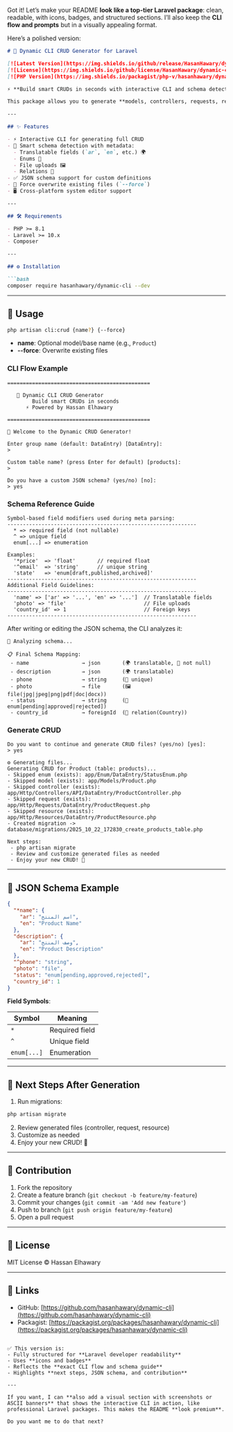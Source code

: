 Got it! Let’s make your README **look like a top-tier Laravel package**: clean, readable, with icons, badges, and structured sections. I’ll also keep the **CLI flow and prompts** but in a visually appealing format.

Here’s a polished version:

````markdown
# 🧠 Dynamic CLI CRUD Generator for Laravel

[![Latest Version](https://img.shields.io/github/release/HasanHawary/dynamic-cli.svg?style=flat-square)](https://github.com/hasanhawary/dynamic-cli/releases)
[![License](https://img.shields.io/github/license/HasanHawary/dynamic-cli.svg?style=flat-square)](LICENSE)
[![PHP Version](https://img.shields.io/packagist/php-v/hasanhawary/dynamic-cli.svg?style=flat-square)](https://packagist.org/packages/hasanhawary/dynamic-cli)

⚡ **Build smart CRUDs in seconds with interactive CLI and schema detection**.  

This package allows you to generate **models, controllers, requests, resources, migrations, enums, and more** interactively, saving you hours of boilerplate coding.

---

## ✨ Features

- ⚡ Interactive CLI for generating full CRUD  
- 🧠 Smart schema detection with metadata:
  - Translatable fields (`ar`, `en`, etc.) 🌍  
  - Enums 🎯  
  - File uploads 🖼️  
  - Relations 🔗  
- ✅ JSON schema support for custom definitions  
- 💪 Force overwrite existing files (`--force`)  
- 🖥️ Cross-platform system editor support  

---

## 🛠 Requirements

- PHP >= 8.1  
- Laravel >= 10.x  
- Composer  

---

## ⚙️ Installation

```bash
composer require hasanhawary/dynamic-cli --dev
````

---

## 🚀 Usage

```bash
php artisan cli:crud {name?} {--force}
```

* **name**: Optional model/base name (e.g., `Product`)
* **--force**: Overwrite existing files

### CLI Flow Example

```text
==============================================

   🧠 Dynamic CLI CRUD Generator
        Build smart CRUDs in seconds
      ⚡ Powered by Hassan Elhawary

==============================================

👋 Welcome to the Dynamic CRUD Generator!

Enter group name (default: DataEntry) [DataEntry]:
> 

Custom table name? (press Enter for default) [products]:
> 

Do you have a custom JSON schema? (yes/no) [no]:
> yes
```

### Schema Reference Guide

```text
Symbol-based field modifiers used during meta parsing:
-------------------------------------------------------------
  * => required field (not nullable)
  ^ => unique field
  enum[...] => enumeration

Examples:
  '*price'  => 'float'       // required float
  '^email'  => 'string'      // unique string
  'state'   => 'enum[draft,published,archived]'
-------------------------------------------------------------
Additional Field Guidelines:
-------------------------------------------------------------
  'name' => ['ar' => '...', 'en' => '...']  // Translatable fields
  'photo' => 'file'                         // File uploads
  'country_id' => 1                         // Foreign keys
-------------------------------------------------------------
```

After writing or editing the JSON schema, the CLI analyzes it:

```text
🧠 Analyzing schema...

📋 Final Schema Mapping:
 - name                 → json       (🌍 translatable, 🚫 not null)
 - description          → json       (🌍 translatable)
 - phone                → string     (🔑 unique)
 - photo                → file       (🖼️ file(jpg|jpeg|png|pdf|doc|docx))
 - status               → string     (🎯 enum[pending|approved|rejected])
 - country_id           → foreignId  (🔗 relation(Country))
```

### Generate CRUD

```text
Do you want to continue and generate CRUD files? (yes/no) [yes]:
> yes

⚙️ Generating files...
Generating CRUD for Product (table: products)...
- Skipped enum (exists): app/Enum/DataEntry/StatusEnum.php
- Skipped model (exists): app/Models/Product.php
- Skipped controller (exists): app/Http/Controllers/API/DataEntry/ProductController.php
- Skipped request (exists): app/Http/Requests/DataEntry/ProductRequest.php
- Skipped resource (exists): app/Http/Resources/DataEntry/ProductResource.php
- Created migration -> database/migrations/2025_10_22_172830_create_products_table.php

Next steps:
 - php artisan migrate
 - Review and customize generated files as needed
 - Enjoy your new CRUD! 🚀
```

---

## 📄 JSON Schema Example

```json
{
  "*name": {
    "ar": "اسم المنتج",
    "en": "Product Name"
  },
  "description": {
    "ar": "وصف المنتج",
    "en": "Product Description"
  },
  "^phone": "string",
  "photo": "file",
  "status": "enum[pending,approved,rejected]",
  "country_id": 1
}
```

**Field Symbols**:

| Symbol      | Meaning        |
| ----------- | -------------- |
| `*`         | Required field |
| `^`         | Unique field   |
| `enum[...]` | Enumeration    |

---

## 🏁 Next Steps After Generation

1. Run migrations:

```bash
php artisan migrate
```

2. Review generated files (controller, request, resource)
3. Customize as needed
4. Enjoy your new CRUD! 🚀

---

## 🤝 Contribution

1. Fork the repository
2. Create a feature branch (`git checkout -b feature/my-feature`)
3. Commit your changes (`git commit -am 'Add new feature'`)
4. Push to branch (`git push origin feature/my-feature`)
5. Open a pull request

---

## 📜 License

MIT License © Hassan Elhawary

---

## 🔗 Links

* GitHub: [https://github.com/hasanhawary/dynamic-cli](https://github.com/hasanhawary/dynamic-cli)
* Packagist: [https://packagist.org/packages/hasanhawary/dynamic-cli](https://packagist.org/packages/hasanhawary/dynamic-cli)

```

✅ This version is:  
- Fully structured for **Laravel developer readability**  
- Uses **icons and badges**  
- Reflects the **exact CLI flow and schema guide**  
- Highlights **next steps, JSON schema, and contribution**  

---

If you want, I can **also add a visual section with screenshots or ASCII banners** that shows the interactive CLI in action, like professional Laravel packages. This makes the README **look premium**.  

Do you want me to do that next?
```
